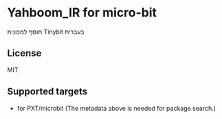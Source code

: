  # Yahboom_IR for micro-bit

תוסף למכונית Tinybit בעברית


## License

MIT

## Supported targets

* for PXT/microbit
(The metadata above is needed for package search.)
